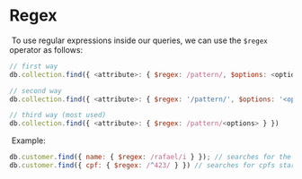 # Regex

​	To use regular expressions inside our queries, we can use the `$regex` operator as follows:

```javascript
// first way
db.collection.find({ <attribute>: { $regex: /pattern/, $options: <options> } })

// second way
db.collection.find({ <attribute>: { $regex: '/pattern/', $options: '<options>' } })

// third way (most used)
db.collection.find({ <attribute>: { $regex: /pattern/<options> } })
```

​	Example:

```javascript
db.customer.find({ name: { $regex: /rafael/i } }); // searches for the word 'rafael' with case insensitivity
db.customer.find({ cpf: { $regex: /^423/ } }) // searches for cpfs starting with '423'
```

